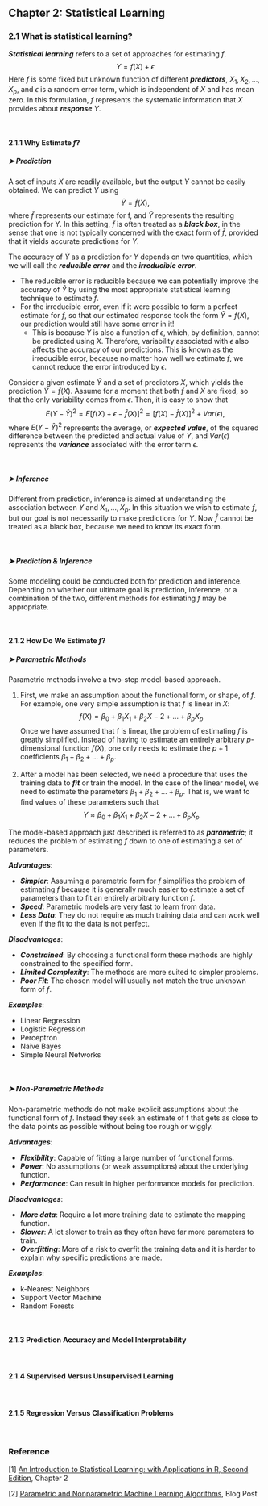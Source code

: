 ## Chapter 2: Statistical Learning

### 2.1 What is statistical learning?

***Statistical learning*** refers to a set of approaches for estimating $f$. 
$$Y=f(X)+\epsilon$$
Here $f$ is some fixed but unknown function of different ***predictors***, $X_1,X_2, \ldots, X_p,$ and $\epsilon$ is a random error term, which is independent of $X$ and has mean zero. In this formulation, $f$ represents the systematic information that $X$ provides about ***response*** $Y$.

<br>

#### 2.1.1 Why Estimate $f$?

##### &#10148; Prediction

A set of inputs $X$ are readily available, but the output $Y$ cannot be easily obtained. We can predict $Y$ using 
$$\hat Y=\hat f(X),$$
where $\hat f$ represents our estimate for f, and $\hat Y$ represents the resulting prediction for Y. In this setting, $\hat f$ is often treated as a ***black box***, in the sense that one is not typically concerned with the exact form of $\hat f$, provided that it yields accurate predictions for $Y$.

The accuracy of $\hat Y$ as a prediction for $Y$ depends on two quantities,
which we will call the ***reducible error*** and the ***irreducible error***.

- The reducible error is reducible because we can potentially improve the accuracy of $\hat Y$ by using the most appropriate statistical learning technique to estimate $f$.
- For the irreducible error, even if it were possible to form a perfect estimate for $f$, so that our estimated response took the form $\hat Y = f(X)$, our prediction would still have some error in it! 
  - This is because $Y$ is also a function of $\epsilon$, which, by definition, cannot be predicted using $X$. Therefore, variability associated with $\epsilon$ also affects the accuracy of our predictions. This is known as the irreducible error, because no matter how well we estimate $f$, we cannot reduce the error introduced by $\epsilon$.

Consider a given estimate $\hat Y$ and a set of predictors $X$, which yields the prediction $\hat Y=\hat f(X)$. Assume for a moment that both $\hat f$ and $X$ are fixed, so that the only variability comes from $\epsilon$. Then, it is easy to show that
$$E(Y- \hat Y)^2 = E[f(X)+\epsilon- \hat f(X)]^2
= [f(X)- \hat f(X)]^2+ Var(\epsilon),$$
where $E(Y- \hat Y)^2$ represents the average, or ***expected value***, of the squared difference between the predicted and actual value of $Y$, and $Var(\epsilon)$ represents the ***variance*** associated with the error term $\epsilon$.

<br>

##### &#10148; Inference

Different from prediction, inference is aimed at understanding the association between $Y$ and $X_1, \ldots, X_p$. In this situation we wish to estimate $f$, but our goal is not necessarily to make predictions for $Y$. Now $\hat f$ cannot be treated as a black
box, because we need to know its exact form.

<br>

##### &#10148; Prediction & Inference

Some modeling could be conducted both for prediction and inference. Depending on whether our ultimate goal is prediction, inference, or a combination of the two, different methods for estimating $f$ may be appropriate.

<br>

#### 2.1.2 How Do We Estimate $f$?

##### &#10148; Parametric Methods

Parametric methods involve a two-step model-based approach.

1. First, we make an assumption about the functional form, or shape, of $f$. For example, one very simple assumption is that $f$ is linear in $X$:
$$f(X)=\beta_0 +\beta_1 X_1+\beta_2 X-2 +\ldots+\beta_p X_p$$
Once we have assumed that f is linear, the problem of estimating $f$ is greatly simplified. Instead of having to estimate an entirely arbitrary $p$-dimensional function $f(X)$, one only needs to estimate the $p + 1$ coefficients $\beta_1+\beta_2+\ldots+\beta_p$.

2. After a model has been selected, we need a procedure that uses the training data to ***fit*** or train the model. In the case of the linear model, we need to estimate the parameters $\beta_1+\beta_2+\ldots+\beta_p$. That is, we want to find values of these parameters such that
$$Y \approx \beta_0 +\beta_1 X_1+\beta_2 X-2 +\ldots+\beta_p X_p$$

The model-based approach just described is referred to as ***parametric***; it reduces the problem of estimating $f$ down to one of estimating a set of parameters. 

***Advantages***: 

- ***Simpler***: Assuming a parametric form for $f$ simplifies the problem of estimating $f$ because it is generally much easier to estimate a set of parameters than to fit an entirely arbitrary function $f$.
- ***Speed***: Parametric models are very fast to learn from data.
- ***Less Data***: They do not require as much training data and can work well even if the fit to the data is not perfect.

***Disadvantages***:

- ***Constrained***: By choosing a functional form these methods are highly constrained to the specified form.
- ***Limited Complexity***: The methods are more suited to simpler problems.
- ***Poor Fit***: The chosen model will usually not match the true unknown form of $f$.

***Examples***: 

- Linear Regression
- Logistic Regression
- Perceptron
- Naive Bayes
- Simple Neural Networks

<br>

##### &#10148; Non-Parametric Methods

Non-parametric methods do not make explicit assumptions about the functional form of $f$. Instead they seek an estimate of f that gets as close to the data points as possible without being too rough or wiggly.

***Advantages***:

- ***Flexibility***: Capable of fitting a large number of functional forms.
- ***Power***: No assumptions (or weak assumptions) about the underlying function.
- ***Performance***: Can result in higher performance models for prediction.

***Disadvantages***:

- ***More data***: Require a lot more training data to estimate the mapping function.
- ***Slower***: A lot slower to train as they often have far more parameters to train.
- ***Overfitting***: More of a risk to overfit the training data and it is harder to explain why specific predictions are made.

***Examples***:

- k-Nearest Neighbors
- Support Vector Machine
- Random Forests

<br>

#### 2.1.3 Prediction Accuracy and Model Interpretability



<br>

#### 2.1.4 Supervised Versus Unsupervised Learning


<br>

#### 2.1.5 Regression Versus Classification Problems


<br>


### Reference

[1] [An Introduction to Statistical Learning: with Applications in R, Second Edition](https://www.statlearning.com/), Chapter 2

[2] [Parametric and Nonparametric Machine Learning Algorithms](https://machinelearningmastery.com/parametric-and-nonparametric-machine-learning-algorithms/), Blog Post



